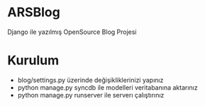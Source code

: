 # ARSBlog
Django ile yazılmış OpenSource Blog Projesi

# Kurulum
 - blog/settings.py üzerinde değişikliklerinizi yapınız
 - python manage.py syncdb ile modelleri veritabanına aktarınız
 - python manage.py runserver ile serverı çalıştırınız
